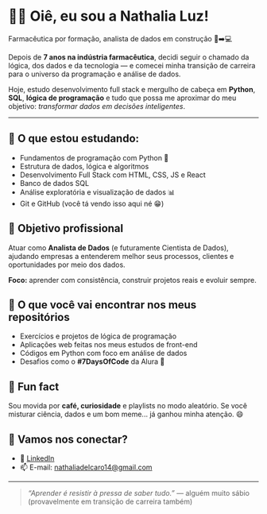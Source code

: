 <h1>👩‍💻 Oiê, eu sou a <strong>Nathalia Luz</strong>!</h1>

<p>Farmacêutica por formação, analista de dados em construção 🧪➡️💻</p>

<p>Depois de <strong>7 anos na indústria farmacêutica</strong>, decidi seguir o chamado da lógica, dos dados e da tecnologia — e comecei minha transição de carreira para o universo da programação e análise de dados.</p>

<p>Hoje, estudo desenvolvimento full stack e mergulho de cabeça em <strong>Python</strong>, <strong>SQL</strong>, <strong>lógica de programação</strong> e tudo que possa me aproximar do meu objetivo: <em>transformar dados em decisões inteligentes</em>.</p>

<hr>

<h2>🚀 O que estou estudando:</h2>
<ul>
  <li>Fundamentos de programação com Python 🐍</li>
  <li>Estrutura de dados, lógica e algoritmos</li>
  <li>Desenvolvimento Full Stack com HTML, CSS, JS e React</li>
  <li>Banco de dados SQL</li>
  <li>Análise exploratória e visualização de dados 📊</li>
  <li>Git e GitHub (você tá vendo isso aqui né 😁)</li>
</ul>

<h2>🎯 Objetivo profissional</h2>
<p>Atuar como <strong>Analista de Dados</strong> (e futuramente Cientista de Dados), ajudando empresas a entenderem melhor seus processos, clientes e oportunidades por meio dos dados.</p>
<p><strong>Foco:</strong> aprender com consistência, construir projetos reais e evoluir sempre.</p>

<h2>🧩 O que você vai encontrar nos meus repositórios</h2>
<ul>
  <li>Exercícios e projetos de lógica de programação</li>
  <li>Aplicações web feitas nos meus estudos de front-end</li>
  <li>Códigos em Python com foco em análise de dados</li>
  <li>Desafios como o <strong>#7DaysOfCode</strong> da Alura 🚀</li>
</ul>

<h2>🌱 Fun fact</h2>
<p>Sou movida por <strong>café, curiosidade</strong> e playlists no modo aleatório.  
Se você misturar ciência, dados e um bom meme... já ganhou minha atenção. 😄</p>

<h2>🤝 Vamos nos conectar?</h2>
<ul>
  <li>💼 <a href="https://www.linkedin.com/in/nathalia-l-857211a3/" target="_blank">LinkedIn</a></li>
  <li>📫 E-mail: <a href="mailto:nathaliadelcaro14@gmail.com">nathaliadelcaro14@gmail.com</a></li>
</ul>

<hr>

<blockquote>
  <em>“Aprender é resistir à pressa de saber tudo.”</em> — alguém muito sábio (provavelmente em transição de carreira também)
</blockquote>
